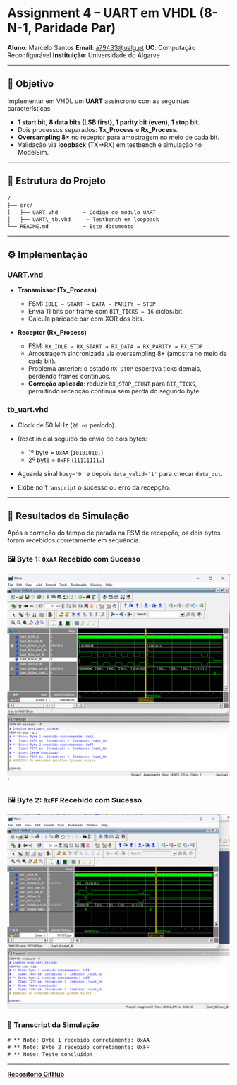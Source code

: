 # Assignment 4 – UART em VHDL (8-N-1, Paridade Par)

**Aluno**: Marcelo Santos
**Email**: [a79433@ualg.pt](mailto:a79433@ualg.pt)
**UC**: Computação Reconfigurável
**Instituição**: Universidade do Algarve

---

## 📕 Objetivo

Implementar em VHDL um **UART** assíncrono com as seguintes características:

* **1 start bit**, **8 data bits (LSB first)**, **1 parity bit (even)**, **1 stop bit**.
* Dois processos separados: **Tx\_Process** e **Rx\_Process**.
* **Oversampling 8×** no receptor para amostragem no meio de cada bit.
* Validação via **loopback** (TX→RX) em testbench e simulação no ModelSim.

---

## 📁 Estrutura do Projeto

```
/
├── src/
│   ├── UART.vhd        ← Código do módulo UART
│   ├── UART\_tb.vhd     ← Testbench em loopback
└── README.md           ← Este documento
```

---

## ⚙️ Implementação

### UART.vhd

* **Transmissor (Tx\_Process)**

  * FSM: `IDLE → START → DATA → PARITY → STOP`
  * Envia 11 bits por frame com `BIT_TICKS = 16` ciclos/bit.
  * Calcula paridade par com XOR dos bits.

* **Receptor (Rx\_Process)**

  * FSM: `RX_IDLE → RX_START → RX_DATA → RX_PARITY → RX_STOP`
  * Amostragem sincronizada via oversampling 8× (amostra no meio de cada bit).
  * Problema anterior: o estado `RX_STOP` esperava ticks demais, perdendo frames contínuos.
  * **Correção aplicada**: reduzir `RX_STOP_COUNT` para `BIT_TICKS`, permitindo recepção contínua sem perda do segundo byte.

### tb\_uart.vhd

* Clock de 50 MHz (`20 ns` período).
* Reset inicial seguido do envio de dois bytes:

  * 1º byte = `0xAA` (`10101010₂`)
  * 2º byte = `0xFF` (`11111111₂`)
* Aguarda sinal `busy='0'` e depois `data_valid='1'` para checar `data_out`.
* Exibe no `Transcript` o sucesso ou erro da recepção.

---

## 🧪 Resultados da Simulação

Após a correção do tempo de parada na FSM de recepção, os dois bytes foram recebidos corretamente em sequência.

### 🖼️ Byte 1: `0xAA` Recebido com Sucesso

![Byte 1 recebido corretamente](byte_1.png)´

### 🖼️ Byte 2: `0xFF` Recebido com Sucesso

![Byte 2 recebido corretamente](byte_2.png)

### 📜 Transcript da Simulação

```
# ** Note: Byte 1 recebido corretamente: 0xAA
# ** Note: Byte 2 recebido corretamente: 0xFF
# ** Note: Teste concluído!
```

---

**[Repositório GitHub](https://github.com/marcelo-m7/UART-em-VHDL---8-N-1--Paridade-Par)**
